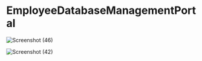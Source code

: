 # EmployeeDatabaseManagementPortal
![Screenshot (46)](https://github.com/SnehaVenkattachalam/EmployeeDatabaseManagementPortal/assets/123044081/56ebcded-6bab-4940-89b3-6bc5ca23ccff)

![Screenshot (42)](https://github.com/SnehaVenkattachalam/EmployeeDatabaseManagementPortal/assets/123044081/fc7ce624-259c-4790-861e-1f3530d9b2ec)

